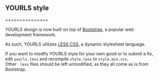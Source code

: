 ## YOURLS style
===============

YOURLS design is now built on top of [Bootstrap](http://twitter.github.com/bootstrap), a popular
web development framework.

As such, YOURLS utilizes [LESS CSS](http://lesscss.org/), a dynamic stylesheet language.

If you want to modify YOURLS style for your own good or to submit a fix, edit `yourls.less` and
recompile `style.less` to `style.min.css`.  
Other `.less` files should be left unmodified, as they all come as is from Bootstrap.

